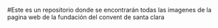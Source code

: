 #Este es un repositorio donde se encontrarán todas las imagenes de la pagina web de la fundación del convent de santa clara
